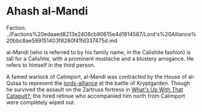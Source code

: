 # Ahash al-Mandi

Faction: ../Factions%20edaaed8213e2408cb90615e4d1814587/Lord's%20Alliance%20bbc8ae599151403f8280f41fd337475d.md

al-Mandi (who is referred to by his family name, in the Calishite fashion) is tall for a Calishite, with a prominent mustache and a blustery arrogance. He refers to himself in the third person.

A famed warlock of Calimport, al-Mandi was contracted by the House of al-Qutaa to represent the [lords-alliance](../factions/lords-alliance.md)  at the battle of Kryptgarden. Though he survived the assault on the Zartruss fortress in [What's Up With That Catapult?](../logbook/What's%20Up%20With%20That%20Catapult.md), the hired retinue who accompanied him north from Calimport were completely wiped out.
